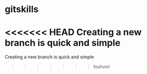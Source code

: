 # gitskills
<<<<<<< HEAD
Creating a new branch is quick and simple
=======
Creating a new branch is quick and simple
>>>>>>> feafurel
